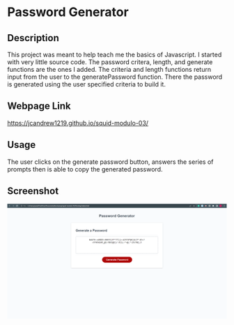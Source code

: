 # Password Generator

## Description

This project was meant to help teach me the basics of Javascript. I started with very little source code. The password critera, length, and generate functions are the ones I added. The criteria and length functions return input from the user to the generatePassword function. There the password is generated using the user specified criteria to build it.

## Webpage Link

https://jcandrew1219.github.io/squid-modulo-03/

## Usage

The user clicks on the generate password button, answers the series of prompts then is able to copy the generated password.

## Screenshot

![This webpage has a button surounded by boxes](./Assets/password-generator-screenshot.png)
